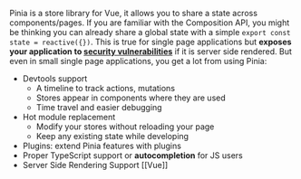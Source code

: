 Pinia is a store library for Vue, it allows you to share a state across components/pages. If you are familiar with the Composition API, you might be thinking you can already share a global state with a simple `export const state = reactive({})`. This is true for single page applications but **exposes your application to [security vulnerabilities](https://vuejs.org/guide/scaling-up/ssr.html#cross-request-state-pollution)** if it is server side rendered. But even in small single page applications, you get a lot from using Pinia:

- Devtools support
    - A timeline to track actions, mutations
    - Stores appear in components where they are used
    - Time travel and easier debugging
- Hot module replacement
    - Modify your stores without reloading your page
    - Keep any existing state while developing
- Plugins: extend Pinia features with plugins
- Proper TypeScript support or **autocompletion** for JS users
- Server Side Rendering Support
[[Vue]]
